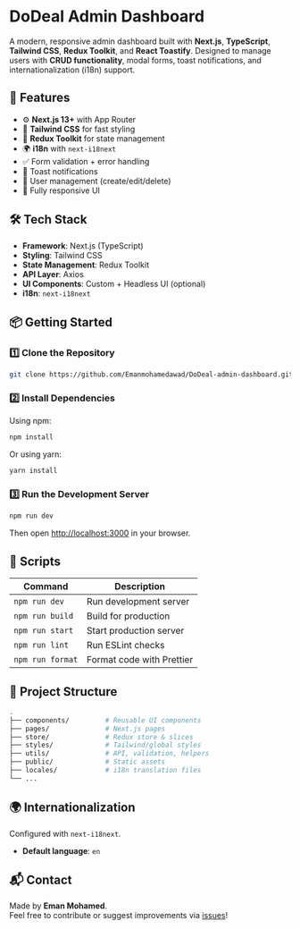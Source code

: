 # DoDeal Admin Dashboard

A modern, responsive admin dashboard built with **Next.js**, **TypeScript**, **Tailwind CSS**, **Redux Toolkit**, and **React Toastify**. Designed to manage users with **CRUD functionality**, modal forms, toast notifications, and internationalization (i18n) support.

## 🚀 Features

- ⚙️ **Next.js 13+** with App Router
- 🎨 **Tailwind CSS** for fast styling
- 💼 **Redux Toolkit** for state management
- 🌍 **i18n** with `next-i18next`
- ✅ Form validation + error handling
- 🔔 Toast notifications
- 🧑 User management (create/edit/delete)
- 📱 Fully responsive UI

## 🛠️ Tech Stack

- **Framework**: Next.js (TypeScript)
- **Styling**: Tailwind CSS
- **State Management**: Redux Toolkit
- **API Layer**: Axios
- **UI Components**: Custom + Headless UI (optional)
- **i18n**: `next-i18next`

## 📦 Getting Started

### 1️⃣ Clone the Repository

```bash
git clone https://github.com/Emanmohamedawad/DoDeal-admin-dashboard.git
```

### 2️⃣ Install Dependencies

Using npm:

```bash
npm install
```

Or using yarn:

```bash
yarn install
```

### 3️⃣ Run the Development Server

```bash
npm run dev
```

Then open [http://localhost:3000](http://localhost:3000) in your browser.



## 🧪 Scripts

| Command          | Description                     |
|------------------|---------------------------------|
| `npm run dev`    | Run development server          |
| `npm run build`  | Build for production            |
| `npm run start`  | Start production server         |
| `npm run lint`   | Run ESLint checks               |
| `npm run format` | Format code with Prettier       |

## 📁 Project Structure

```bash
.
├── components/         # Reusable UI components
├── pages/              # Next.js pages
├── store/              # Redux store & slices
├── styles/             # Tailwind/global styles
├── utils/              # API, validation, helpers
├── public/             # Static assets
├── locales/            # i18n translation files
└── ...
```

## 🌍 Internationalization

Configured with `next-i18next`.

- **Default language**: `en`


## 📬 Contact

Made by **Eman Mohamed**.  
Feel free to contribute or suggest improvements via [issues](https://github.com/Emanmohamedawad/DoDeal-admin-dashboard/issues)!
